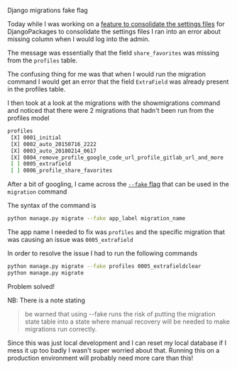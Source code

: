 Django migrations fake flag

Today while I was working on a [feature to consolidate the settings files](https://github.com/djangopackages/djangopackages/issues/915) for DjangoPackages to consolidate the settings files I ran into an error about missing column when I would log into the admin. 

The message was essentially that the field `share_favorites` was missing from the `profiles` table. 

The confusing thing for me was that when I would run the migration command I would get an error that the field `ExtraField` was already present in the profiles table. 

I then took at a look at the migrations with the showmigrations command and noticed that there were 2 migrations that hadn't been run from the profiles model

```bash
profiles
 [X] 0001_initial
 [X] 0002_auto_20150716_2222
 [X] 0003_auto_20180214_0617
 [X] 0004_remove_profile_google_code_url_profile_gitlab_url_and_more
 [ ] 0005_extrafield
 [ ] 0006_profile_share_favorites
```

After a bit of googling, I came across the [`--fake` flag](https://docs.djangoproject.com/en/5.1/ref/django-admin/#cmdoption-migrate-fake) that can be used in the `migration` command

The syntax of the command is

```bash
python manage.py migrate --fake app_label migration_name
```

The app name I needed to fix was `profiles` and the specific migration that was causing an issue was `0005_extrafield`

In order to resolve the issue I had to run the following commands

```bash
python manage.py migrate --fake profiles 0005_extrafieldclear
python manage.py migrate
```

Problem solved!

NB: There is a note stating

> be warned that using --fake runs the risk of putting the migration state table into a state where manual recovery will be needed to make migrations run correctly.

Since this was just local development and I can reset my local database if I mess it up too badly I wasn't super worried about that. Running this on a production environment will probably need more care than this!
